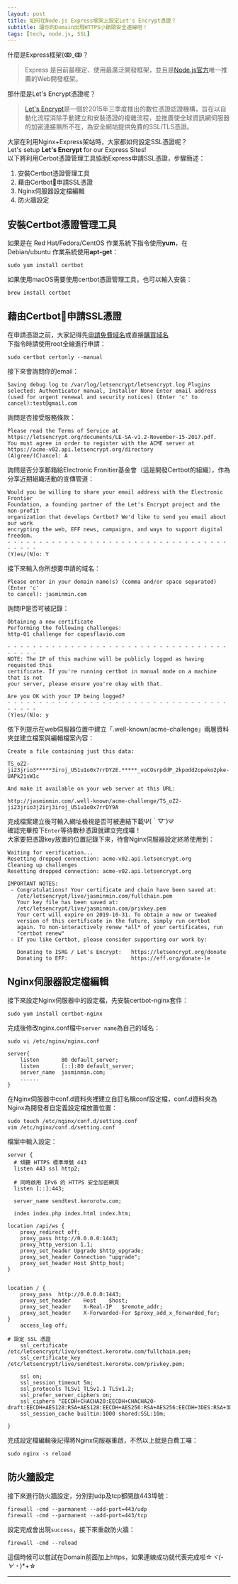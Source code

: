 ```yaml
---
layout: post
title: 如何在Node.js Express框架上設定Let's Encrypt憑證？
subtitle: 讓你的Domain出現HTTPS小鎖頭安全連線吧！
tags: [tech, node.js, SSL]
---
```


什麼是Express框架(ↂ_ↂ？<br>
>Express 是目前最穩定、使用最廣泛開發框架，並且是[Node.js官方](https://nodejs.org/en/)唯一推薦的Web開發框架。

那什麼是Let's Encrypt憑證呢？<br>
>[Let's Encrypt](https://letsencrypt.org)是一個於2015年三季度推出的數位憑證認證機構，旨在以自動化流程消除手動建立和安裝憑證的複雜流程，並推廣使全球資訊網伺服器的加密連接無所不在，為安全網站提供免費的SSL/TLS憑證。

大家在利用Nginx+Express架站時，大家都如何設定SSL憑證呢？<br>
Let's setup **Let's Encrypt** for our Express Sites!<br>
以下將利用Cerbot憑證管理工具協助Express申請SSL憑證，步驟簡述：<br>
1. 安裝Certbot憑證管理工具
2. 藉由Certbot申請SSL憑證
3. Nginx伺服器設定檔編輯
4. 防火牆設定

## 安裝Certbot憑證管理工具
如果是在 Red Hat/Fedora/CentOS 作業系統下指令使用**yum**，在 Debian/ubuntu 作業系統使用**apt-get**：<br>
```shell
sudo yum install certbot
```
如果使用macOS需要使用certbot憑證管理工具，也可以輸入安裝：<br>
```shell
brew install certbot
```
## 藉由Certbot申請SSL憑證
在申請憑證之前，大家記得先[申請免費域名](https://www.noip.com/)或直接[購買域名](https://www.namecheap.com)<br>
下指令時請使用root全線進行申請：<br>
```shell
sudo certbot certonly --manual
```
接下來會詢問你的email：<br>
```shell
Saving debug log to /var/log/letsencrypt/letsencrypt.log Plugins
selected: Authenticator manual, Installer None Enter email address 
(used for urgent renewal and security notices) (Enter 'c' to 
cancel):test@gmail.com 
```
詢問是否接受服務條款：<br>
```shell
Please read the Terms of Service at
https://letsencrypt.org/documents/LE-SA-v1.2-November-15-2017.pdf. 
You must agree in order to register with the ACME server at
https://acme-v02.api.letsencrypt.org/directory
(A)gree/(C)ancel: A
```
詢問是否分享郵箱給Electronic Fronitier基金會（這是開發Certbot的組織），作為分享近期組織活動的宣傳管道：
```
Would you be willing to share your email address with the Electronic Frontier
Foundation, a founding partner of the Let's Encrypt project and the non-profit
organization that develops Certbot? We'd like to send you email about our work
encrypting the web, EFF news, campaigns, and ways to support digital freedom.
- - - - - - - - - - - - - - - - - - - - - - - - - - - - - - - - - - - - - - - -
(Y)es/(N)o: Y
```
接下來輸入你所想要申請的域名：<br>
```shell
Please enter in your domain name(s) (comma and/or space separated)  (Enter 'c'
to cancel): jasminmin.com
```
詢問IP是否可被記錄：<br>
```
Obtaining a new certificate
Performing the following challenges:
http-01 challenge for copesflavio.com

- - - - - - - - - - - - - - - - - - - - - - - - - - - - - - - - - - - - - - - -
NOTE: The IP of this machine will be publicly logged as having requested this
certificate. If you're running certbot in manual mode on a machine that is not
your server, please ensure you're okay with that.

Are you OK with your IP being logged?
- - - - - - - - - - - - - - - - - - - - - - - - - - - - - - - - - - - - - - - -
(Y)es/(N)o: y
```
依下列提示在web伺服器位置中建立「.well-known/acme-challenge」兩層資料夾並建立檔案與編輯檔案內容：<br>
```shell
Create a file containing just this data:

TS_oZ2-ji23jrio3*****3iroj_U51u1o0x7rrDY2E.*****_voCOsrpddP_2kpodd2opeko2pke-UAPk21sW1c

And make it available on your web server at this URL:

http://jasminmin.com/.well-known/acme-challenge/TS_oZ2-ji23jrio3j2irj3iroj_U51u1o0x7rrDY9A
```
完成檔案建立後可輸入網址檢視是否可被連結下載Ψ(｀▽´)Ψ<br>
確認完畢按下`Enter`等待數秒憑證就建立完成囉！<br>
大家要把憑證key放置的位置記錄下來，待會Nginx伺服器設定終將使用到：<br>
```
Waiting for verification...
Resetting dropped connection: acme-v02.api.letsencrypt.org
Cleaning up challenges
Resetting dropped connection: acme-v02.api.letsencrypt.org

IMPORTANT NOTES:
 - Congratulations! Your certificate and chain have been saved at:
   /etc/letsencrypt/live/jasminmin.com/fullchain.pem
   Your key file has been saved at:
   /etc/letsencrypt/live/jasminmin.com/privkey.pem
   Your cert will expire on 2019-10-31. To obtain a new or tweaked
   version of this certificate in the future, simply run certbot
   again. To non-interactively renew *all* of your certificates, run
   "certbot renew"
 - If you like Certbot, please consider supporting our work by:

   Donating to ISRG / Let's Encrypt:   https://letsencrypt.org/donate
   Donating to EFF:                    https://eff.org/donate-le
```
## Nginx伺服器設定檔編輯
接下來設定Nginx伺服器中的設定檔，先安裝certbot-nginx套件：
```shell
sudo yum install certbot-nginx
```
完成後修改nginx.conf檔中`server name`為自己的域名：
```shell
sudo vi /etc/nginx/nginx.conf
```
```shell
server{
    listen       80 default_server;
    listen       [::]:80 default_server;
    server_name  jasminmin.com;
    ......
}
```
在Nginx伺服器中conf.d資料夾裡建立自訂名稱conf設定檔，conf.d資料夾為Nginx為開發者自定義設定檔放置位置：<br>
```shell
sudo touch /etc/nginx/conf.d/setting.conf
vim /etc/nginx/conf.d/setting.conf
```
檔案中輸入設定：<br>
```shell
server {
  # 傾聽 HTTPS 標準埠號 443
  listen 443 ssl http2;

  # 同時啟用 IPv6 的 HTTPS 安全加密網頁
  listen [::]:443;

  server_name sendtest.kerorotw.com;

  index index.php index.html index.htm;

location /api/ws {
	proxy_redirect off;
	proxy_pass http://0.0.0.0:1443;
	proxy_http_version 1.1;
	proxy_set_header Upgrade $http_upgrade;
	proxy_set_header Connection "upgrade";
	proxy_set_header Host $http_host;
}


location / {
	proxy_pass	http://0.0.0.0:1443;
	proxy_set_header	Host	$host;
	proxy_set_header	X-Real-IP	$remote_addr;
	proxy_set_header	X-Forwarded-For	$proxy_add_x_forwarded_for;
}
	access_log off;

# 設定 SSL 憑證
	ssl_certificate /etc/letsencrypt/live/sendtest.kerorotw.com/fullchain.pem;
	ssl_certificate_key /etc/letsencrypt/live/sendtest.kerorotw.com/privkey.pem;

	ssl on;
	ssl_session_timeout 5m;
	ssl_protocols TLSv1 TLSv1.1 TLSv1.2;
	ssl_prefer_server_ciphers on;
	ssl_ciphers "EECDH+CHACHA20:EECDH+CHACHA20-draft:EECDH+AES128:RSA+AES128:EECDH+AES256:RSA+AES256:EECDH+3DES:RSA+3DES:!MD5";
	ssl_session_cache builtin:1000 shared:SSL:10m;
  
}
```
完成設定檔編輯後記得將Nginx伺服器重啟，不然以上就是白費工囉：
```shell
sudo nginx -s reload
```
## 防火牆設定
接下來進行防火牆設定，分別對udp及tcp都開啟443埠號：<br>
```shell
firewall -cmd --parmanent --add-port=443/udp
firewall -cmd --parmanent --add-port=443/tcp
```
設定完成會出現`success`，接下來重啟防火牆：<br>
```shell
firewall -cmd --reload
```
這個時候可以嘗試在Domain前面加上https，如果連線成功就代表完成啦☆*ヾ(-∀・*)*+☆<br>

---------